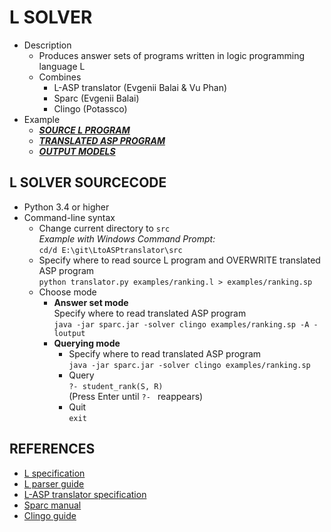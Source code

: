 # L SOLVER
- Description
  - Produces answer sets of programs written in logic programming language L
  - Combines
    - L-ASP translator (Evgenii Balai & Vu Phan)
    - Sparc (Evgenii Balai)
    - Clingo (Potassco)
- Example
  - [**_SOURCE L PROGRAM_**][.l]
  - [**_TRANSLATED ASP PROGRAM_**][.sp]
  - [**_OUTPUT MODELS_**][.txt]

## L SOLVER SOURCECODE
- Python 3.4 or higher
- Command-line syntax
  - Change current directory to `src`  
    *Example with Windows Command Prompt:*  
    `cd/d E:\git\LtoASPtranslator\src`
  - Specify where to read source L program and OVERWRITE translated ASP program  
    `python translator.py examples/ranking.l > examples/ranking.sp`
  - Choose mode
    - **Answer set mode**  
      Specify where to read translated ASP program  
      `java -jar sparc.jar -solver clingo examples/ranking.sp -A -loutput`
    - **Querying mode**  
      - Specify where to read translated ASP program  
        `java -jar sparc.jar -solver clingo examples/ranking.sp`
      - Query  
        `?- student_rank(S, R)`  
        (Press Enter until `?- ` reappears)
      - Quit  
        `exit`

## REFERENCES
- [L specification][Lspec]
- [L parser guide][parser]
- [L-ASP translator specification][translator_spec]
- [Sparc manual][Sparc]
- [Clingo guide][Clingo]

[.l]: https://github.com/iensen/LtoASPtranslator/blob/master/src/examples/ranking.l
[.sp]: https://github.com/iensen/LtoASPtranslator/blob/master/src/examples/ranking.sp
[.txt]: https://github.com/iensen/LtoASPtranslator/blob/master/src/examples/ranking.txt
[Lspec]: https://github.com/iensen/LtoASPtranslator/blob/master/Lspec/Lspec.pdf
[parser]: https://github.com/iensen/LtoASPtranslator/blob/master/docs/Lparser_guide.md#top
[translator_spec]: https://github.com/iensen/LtoASPtranslator/blob/master/docs/translator_spec.md#top
[Sparc]: https://github.com/iensen/sparc/blob/master/User_Manual/Sparc_Manual.pdf
[Clingo]: http://sourceforge.net/projects/potassco/files/guide/2.0/guide-2.0.pdf
